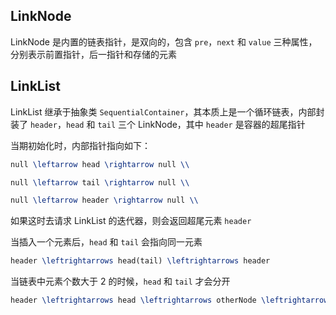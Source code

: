 ## LinkNode

LinkNode 是内置的链表指针，是双向的，包含 `pre`，`next` 和 `value` 三种属性，分别表示前置指针，后一指针和存储的元素

## LinkList

LinkList 继承于抽象类 `SequentialContainer`，其本质上是一个循环链表，内部封装了 `header`，`head` 和 `tail` 三个 LinkNode，其中 `header` 是容器的超尾指针

当期初始化时，内部指针指向如下：

```tex
null \leftarrow head \rightarrow null \\

null \leftarrow tail \rightarrow null \\

null \leftarrow header \rightarrow null \\
```

如果这时去请求 LinkList 的迭代器，则会返回超尾元素 `header`

当插入一个元素后，`head` 和 `tail` 会指向同一元素

```tex
header \leftrightarrows head(tail) \leftrightarrows header
```

当链表中元素个数大于 2 的时候，`head` 和 `tail` 才会分开

```tex
header \leftrightarrows head \leftrightarrows otherNode \leftrightarrows tail \leftrightarrows header
```

